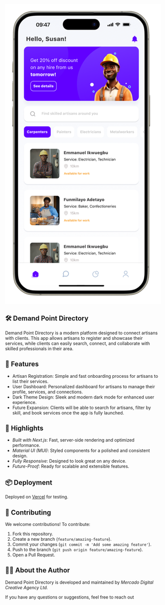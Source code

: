 ![App Screenshot](public/35315.png)

## 🛠️ Demand Point Directory

Demand Point Directory is a modern platform designed to connect artisans with clients. This app allows artisans to register and showcase their services, while clients can easily search, connect, and collaborate with skilled professionals in their area.

## 🚀 Features

- Artisan Registration: Simple and fast onboarding process for artisans to list their services.
- User Dashboard: Personalized dashboard for artisans to manage their profile, services, and connections.
- Dark Theme Design: Sleek and modern dark mode for enhanced user experience.
- Future Expansion: Clients will be able to search for artisans, filter by skill, and book services once the app is fully launched.

## 🌟 Highlights

- _Built with Next.js_: Fast, server-side rendering and optimized performance.
- _Material UI (MUI)_: Styled components for a polished and consistent design.
- _Fully Responsive_: Designed to look great on any device.
- _Future-Proof_: Ready for scalable and extensible features.

## 📦 Deployment

Deployed on [Vercel](https://demandpoint-directoryapp.vercel.app/) for testing.

## 🤝 Contributing

We welcome contributions! To contribute:

1. Fork this repository.
2. Create a new branch (`feature/amazing-feature`).
3. Commit your changes (`git commit -m 'Add some amazing feature'`).
4. Push to the branch (`git push origin feature/amazing-feature`).
5. Open a Pull Request.

## 👨‍💻 About the Author

Demand Point Directory is developed and maintained by _Mercado Digital Creative Agency Ltd._

If you have any questions or suggestions, feel free to reach out

<!-- - 📧 Email: augustinehills@yahoo.com
- 🐦 Twitter: [@yourhandle](https://twitter.com/yourhandle)
- 🌐 Website: [yourwebsite.com](https://yourwebsite.com) -->
